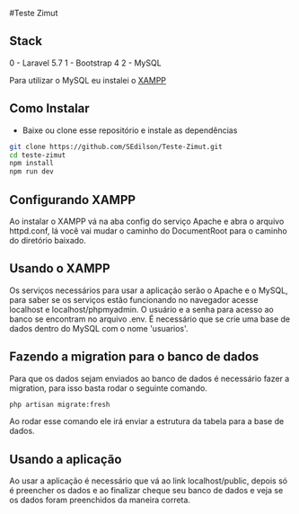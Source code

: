 #Teste Zimut

## Stack

0 - Laravel 5.7
1 - Bootstrap 4
2 - MySQL

Para utilizar o MySQL eu instalei o [XAMPP](https://www.apachefriends.org/pt_br/index.html)

## Como Instalar

* Baixe ou clone esse repositório e instale as dependências

```sh
git clone https://github.com/SEdilson/Teste-Zimut.git
cd teste-zimut
npm install
npm run dev
``` 

## Configurando XAMPP

Ao instalar o XAMPP vá na aba config do serviço Apache e abra o arquivo httpd.conf, lá você vai mudar o caminho do DocumentRoot para o caminho do diretório baixado.

## Usando o XAMPP

Os serviços necessários para usar a aplicação serão o Apache e o MySQL, para saber se os serviços estão funcionando no navegador acesse localhost e localhost/phpmyadmin. O usuário e a senha para acesso ao banco se encontram no arquivo .env. É necessário que se crie uma base de dados dentro do MySQL com o nome 'usuarios'.

## Fazendo a migration para o banco de dados

Para que os dados sejam enviados ao banco de dados é necessário fazer a migration, para isso basta rodar o seguinte comando.

```sh
php artisan migrate:fresh
```
Ao rodar esse comando ele irá enviar a estrutura da tabela para a base de dados.

## Usando a aplicação

Ao usar a aplicação é necessário que vá ao link localhost/public, depois só é preencher os dados e ao finalizar cheque seu banco de dados e veja se os dados foram preenchidos da maneira correta.